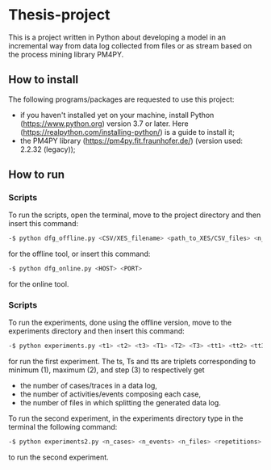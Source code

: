 # Thesis-project

This is a project written in Python about developing a model in an incremental way from data log collected from files or as stream based on the process mining library PM4PY.

## How to install

The following programs/packages are requested to use this project:
- if you haven't installed yet on your machine, install Python (https://www.python.org) version 3.7 or later.
  Here (https://realpython.com/installing-python/) is a guide to install it;
- the PM4PY library (https://pm4py.fit.fraunhofer.de/) (version used: 2.2.32 (legacy)); 

## How to run

### Scripts

To run the scripts, open the terminal, move to the project directory and then insert this command:

```bash
-$ python dfg_offline.py <CSV/XES_filename> <path_to_XES/CSV_files> <n_files_to_use>
```

for the offline tool, or insert this command:

```bash
-$ python dfg_online.py <HOST> <PORT>
```

for the online tool.

### Scripts

To run the experiments, done using the offline version, move to the experiments directory and then insert this command:

```bash
-$ python experiments.py <t1> <t2> <t3> <T1> <T2> <T3> <tt1> <tt2> <tt3> <repetitions> <comma-separated list of activities> [filename, [path]]
```

for run the first experiment. The ts, Ts and tts are triplets corresponding to minimum (1), maximum (2), and step (3) to respectively get
  - the number of cases/traces in a data log,
  - the number of activities/events composing each case,
  - the number of files in which splitting the generated data log.

To run the second experiment, in the experiments directory type in the terminal the following command:

```bash
-$ python experiments2.py <n_cases> <n_events> <n_files> <repetitions> <comma-separated list of activities> [filename, [path]]
```

to run the second experiment.
